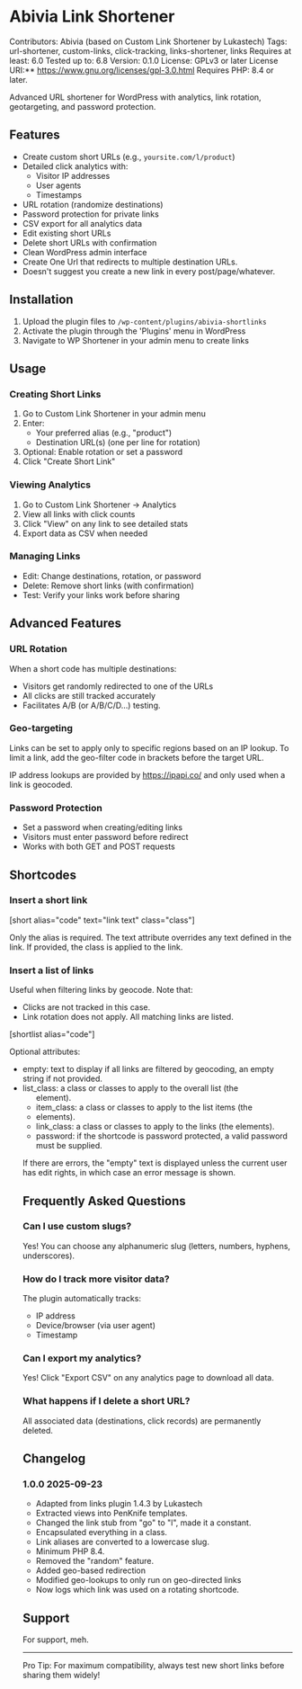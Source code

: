 # Abivia Link Shortener

Contributors: Abivia (based on Custom Link Shortener by Lukastech)
Tags: url-shortener, custom-links, click-tracking, links-shortener, links
Requires at least: 6.0
Tested up to: 6.8
Version: 0.1.0
License: GPLv3 or later
License URI:** https://www.gnu.org/licenses/gpl-3.0.html
Requires PHP: 8.4 or later.

Advanced URL shortener for WordPress with analytics, link rotation, geotargeting,
and password protection.

## Features

- Create custom short URLs (e.g., `yoursite.com/l/product`)
- Detailed click analytics with:
  - Visitor IP addresses
  - User agents
  - Timestamps
- URL rotation (randomize destinations)
- Password protection for private links
- CSV export for all analytics data
- Edit existing short URLs
- Delete short URLs with confirmation
- Clean WordPress admin interface
- Create One Url that redirects to multiple destination URLs.
- Doesn't suggest you create a new link in every post/page/whatever.

## Installation

1. Upload the plugin files to `/wp-content/plugins/abivia-shortlinks`
2. Activate the plugin through the 'Plugins' menu in WordPress
3. Navigate to WP Shortener in your admin menu to create links

## Usage

### Creating Short Links
1. Go to Custom Link Shortener in your admin menu
2. Enter:
   - Your preferred alias (e.g., "product")
   - Destination URL(s) (one per line for rotation)
3. Optional: Enable rotation or set a password
4. Click "Create Short Link"

### Viewing Analytics
1. Go to Custom Link Shortener → Analytics
2. View all links with click counts
3. Click "View" on any link to see detailed stats
4. Export data as CSV when needed

### Managing Links
- Edit: Change destinations, rotation, or password
- Delete: Remove short links (with confirmation)
- Test: Verify your links work before sharing

## Advanced Features

### URL Rotation

When a short code has multiple destinations:
- Visitors get randomly redirected to one of the URLs
- All clicks are still tracked accurately
- Facilitates A/B (or A/B/C/D...) testing.

### Geo-targeting
Links can be set to apply only to specific regions based on an IP lookup.
To limit a link, add the geo-filter code in brackets before the target URL.

IP address lookups are provided by https://ipapi.co/ and only used when a link is geocoded.

### Password Protection
- Set a password when creating/editing links
- Visitors must enter password before redirect
- Works with both GET and POST requests

## Shortcodes

### Insert a short link

[short alias="code" text="link text" class="class"]

Only the alias is required. The text attribute overrides any text defined in the link.
If provided, the class is applied to the link.

### Insert a list of links

Useful when filtering links by geocode. Note that:
- Clicks are not tracked in this case.
- Link rotation does not apply. All matching links are listed.
 
[shortlist alias="code"]

Optional attributes:
- empty: text to display if all links are filtered by geocoding, an empty string if not provided.
- list_class: a class or classes to apply to the overall list (the <ul> element). 
- item_class: a class or classes to apply to the list items (the <li> elements).
- link_class: a class or classes to apply to the links (the <a> elements).
- password: if the shortcode is password protected, a valid password must be supplied.

If there are errors, the "empty" text is displayed unless the current user has edit rights,
in which case an error message is shown.

## Frequently Asked Questions

### Can I use custom slugs?
Yes! You can choose any alphanumeric slug (letters, numbers, hyphens, underscores).

### How do I track more visitor data?
The plugin automatically tracks:
- IP address
- Device/browser (via user agent)
- Timestamp

### Can I export my analytics?
Yes! Click "Export CSV" on any analytics page to download all data.

### What happens if I delete a short URL?
All associated data (destinations, click records) are permanently deleted.

## Changelog

### 1.0.0 2025-09-23
- Adapted from links plugin 1.4.3 by Lukastech
- Extracted views into PenKnife templates.
- Changed the link stub from "go" to "l", made it a constant.
- Encapsulated everything in a class.
- Link aliases are converted to a lowercase slug.
- Minimum PHP 8.4.
- Removed the "random" feature.
- Added geo-based redirection
- Modified geo-lookups to only run on geo-directed links
- Now logs which link was used on a rotating shortcode.

## Support

For support, meh.

---

Pro Tip: For maximum compatibility, always test new short links before sharing them widely!
